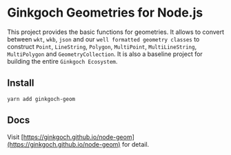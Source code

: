 # Ginkgoch Geometries for Node.js
This project provides the basic functions for geometries. It allows to convert between `wkt`, `wkb`, `json` and our `well formatted geometry classes` to construct `Point`, `LineString`, `Polygon`, `MultiPoint`, `MultiLineString`, `MultiPolygon` and `GeometryCollection`. It is also a baseline project for building the entire `Ginkgoch Ecosystem`. 

## Install
```
yarn add ginkgoch-geom
```

## Docs
Visit [https://ginkgoch.github.io/node-geom](https://ginkgoch.github.io/node-geom) for detail.